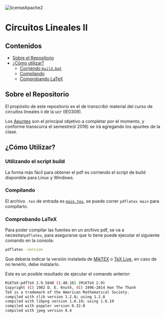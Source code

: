 ![licenseApache2](https://img.shields.io/hexpm/l/plug.svg)
# Circuitos Lineales II

## Contenidos
- [Sobre el Repositorio](#sobre-el-repositorio)
- [¿Cómo utilizar?](#cómo-utilizar)
  - [Corriendo `build.bat`](#corriendo-buildbat)
  - [Compilando](#compilando)
  - [Comprobando LaTeX](#comprobando-latex)

## Sobre el Repositorio
El propósito de este repositorio es el de transcribir material del curso de
circuitos lineales ii de la ucr (IE0309).

Los [Apuntes](https://github.com/emilio93/Circuitos-Lineales-II/tree/master/Apuntes)
son el principal objetivo a completar por el momento, y conforme transcurra el
semestre(ii 2016) se irá agregando los apuntes de la clase.

## ¿Cómo Utilizar?

### Utilizando el script build
La forma más fácil para obtener el pdf es corriendo el script de build
disponible para Linux y Windows.

### Compilando

El archivo `.tex` de entrada es [```main.tex```](https://github.com/emilio93/Circuitos-Lineales-II/blob/master/Apuntes/main.tex), se puede correr `pdflatex main` para compilarlo.

### Comprobando LaTeX

Para poder compilar las fuentes en un archivo pdf, se va a necesitar```pdflatex```,
para asegurarse que lo tiene puede ejecutar el siguiente comando en la consola:

```bash
pdflatex -version
```

Que debería indicar la versión instalada de [MikTEX](http://miktex.org/) o
[TeX Live](http://www.tug.org/texlive/), en caso de no tenerlo, debe instalarlo.

Este es un posible resultado de ejecutar el comando anterior:

```bash
MiKTeX-pdfTeX 2.9.5840 (1.40.16) (MiKTeX 2.9)
Copyright (C) 1982 D. E. Knuth, (C) 1996-2014 Han The Thanh
TeX is a trademark of the American Mathematical Society.
compiled with zlib version 1.2.8; using 1.2.8
compiled with libpng version 1.6.19; using 1.6.19
compiled with poppler version 0.32.0
compiled with jpeg version 8.4
```
